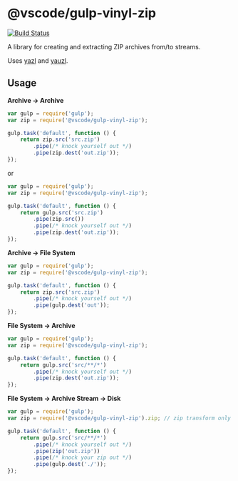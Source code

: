 # @vscode/gulp-vinyl-zip

[![Build Status](https://dev.azure.com/monacotools/Monaco/_apis/build/status%2Fnpm%2Fvscode%2Fgulp-vinyl-zip?branchName=main)](https://dev.azure.com/monacotools/Monaco/_build/latest?definitionId=488&branchName=main)

A library for creating and extracting ZIP archives from/to streams.

Uses [yazl](https://github.com/thejoshwolfe/yazl)
and [yauzl](https://github.com/thejoshwolfe/yauzl).

## Usage

**Archive → Archive**

```javascript
var gulp = require('gulp');
var zip = require('@vscode/gulp-vinyl-zip');

gulp.task('default', function () {
	return zip.src('src.zip')
		.pipe(/* knock yourself out */)
		.pipe(zip.dest('out.zip'));
});
```

or

```javascript
var gulp = require('gulp');
var zip = require('@vscode/gulp-vinyl-zip');

gulp.task('default', function () {
	return gulp.src('src.zip')
		.pipe(zip.src())
		.pipe(/* knock yourself out */)
		.pipe(zip.dest('out.zip'));
});
```

**Archive → File System**

```javascript
var gulp = require('gulp');
var zip = require('@vscode/gulp-vinyl-zip');

gulp.task('default', function () {
	return zip.src('src.zip')
		.pipe(/* knock yourself out */)
		.pipe(gulp.dest('out'));
});
```

**File System → Archive**

```javascript
var gulp = require('gulp');
var zip = require('@vscode/gulp-vinyl-zip');

gulp.task('default', function () {
	return gulp.src('src/**/*')
		.pipe(/* knock yourself out */)
		.pipe(zip.dest('out.zip'));
});
```

**File System → Archive Stream → Disk**

```javascript
var gulp = require('gulp');
var zip = require('@vscode/gulp-vinyl-zip').zip; // zip transform only

gulp.task('default', function () {
	return gulp.src('src/**/*')
		.pipe(/* knock yourself out */)
		.pipe(zip('out.zip'))
		.pipe(/* knock your zip out */)
		.pipe(gulp.dest('./'));
});
```
